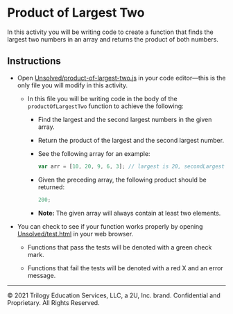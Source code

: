 # Product of Largest Two

In this activity you will be writing code to create a function that finds the largest two numbers in an array and returns the product of both numbers.

## Instructions

- Open [Unsolved/product-of-largest-two.js](Unsolved/product-of-largest-two.js) in your code editor&mdash;this is the only file you will modify in this activity.

  - In this file you will be writing code in the body of the `productOfLargestTwo` function to achieve the following:

    - Find the largest and the second largest numbers in the given array.

    - Return the product of the largest and the second largest number.

    - See the following array for an example:

      ```js
      var arr = [10, 20, 9, 6, 3]; // largest is 20, secondLargest is 10
      ```

    - Given the preceding array, the following product should be returned:

      ```js
      200;
      ```

    - **Note:** The given array will always contain at least two elements.

- You can check to see if your function works properly by opening [Unsolved/test.html](Unsolved/test.html) in your web browser.

  - Functions that pass the tests will be denoted with a green check mark.

  - Functions that fail the tests will be denoted with a red X and an error message.

---

© 2021 Trilogy Education Services, LLC, a 2U, Inc. brand. Confidential and Proprietary. All Rights Reserved.
